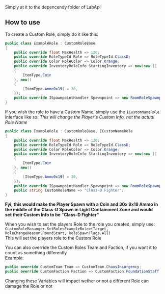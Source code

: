 Simply at it to the depencendy folder of LabApi

## How to use
To create a Custom Role, simply do it like this:
```c#
public class ExampleRole : CustomRoleBase
{
    public override float MaxHealth => 120;
    public override RoleTypeId Role => RoleTypeId.ClassD;
    public override Color RoleColor => Color.Orange;
    public override InventoryRoleInfo StartingInventory => new(new []
    {
        ItemType.Coin
    }, new()
    {
        [ItemType.Ammo9x19] = 30,
    });
    public override ISpawnpointHandler Spawnpoint => new RoomRoleSpawnpoint(Vector3.zero, 0, 15, 0, 0, 1, 1, RoomName.LczClassDSpawn, FacilityZone.LightContainment);
}
```  
  
If you wish the role to have a Custom Name, simply use the `ICustomNameRole` interface like so:
*This will change the Player's Custom Info, not the actual Role Name*
```c#
public class ExampleRole : CustomRoleBase, ICustomNameRole
{
    public override float MaxHealth => 120;
    public override RoleTypeId Role => RoleTypeId.ClassD;
    public override Color RoleColor => Color.Orange;
    public override InventoryRoleInfo StartingInventory => new(new []
    {
        ItemType.Coin
    }, new()
    {
        [ItemType.Ammo9x19] = 30,
    });
    public override ISpawnpointHandler Spawnpoint => new RoomRoleSpawnpoint(Vector3.zero, 0, 15, 0, 0, 1, 1, RoomName.LczClassDSpawn, FacilityZone.LightContainment);
    public string CustomRoleName => "Class-D Fighter";
}
```
**Fyi, this would make the Player Spawn with a Coin and 30x 9x19 Ammo in the middle of the Class-D Spawn in Light Containment Zone
and would set their Custom Info to be "Class-D Fighter"**

When you wish to set the players Role to the role you created, simply use:  
`CustomRoleMananger.SetRole<ExampleRole>(Target, RoleChangeReason.RoundStart, RoleSpawnFlags.All)`  
This will set the players role to the Custom Role

You can also override the Custom Roles Team and Faction, if you want it to count as something differently  
Example:
```c#
public override CustomTeam Team => CustomTeam.ChaosInsurgency;
public override CustomFaction Faction => CustomFaction.FoundationStaff;
```  
Changing these Variables will impact wether or not a different Role can damage the Role or not
